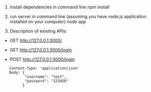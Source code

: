 1. Install dependencies in command line
   npm install

2. run server in command line (assuming you have node.js application installed on your computer)
   node app

3. Description of existing APIs:

 - GET  http://127.0.0.1:3000/

 - GET  http://127.0.0.1:3000/login

 - POST http://127.0.0.1:3000/login
 ```
    Content-Type: 'application/json'
    Body: {
           "username": "test",
           "password": "123456"
          }
```

